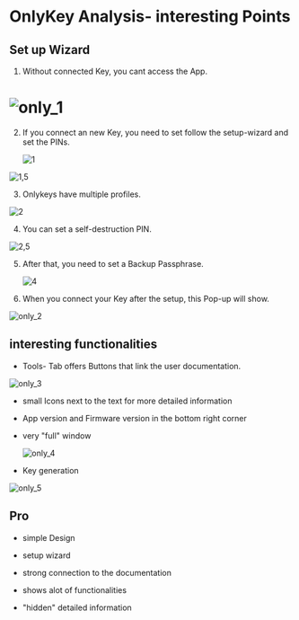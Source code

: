 

# OnlyKey Analysis- interesting Points

## Set up Wizard

1. Without connected Key, you cant access the App.

# ![only_1](../similar_software_analysis/img/only_1.png)

2. If you connect an new Key, you need to set follow the setup-wizard and set the PINs.

   ![1](../similar_software_analysis/img/1.PNG)

![1,5](../similar_software_analysis/img/1,5.PNG)

3. Onlykeys have multiple profiles.

![2](../similar_software_analysis/img/2.PNG)

4. You can set a self-destruction PIN.

![2,5](../similar_software_analysis/img/3.PNG)

5. After that, you need to set a Backup Passphrase.

   ![4](../similar_software_analysis/img/4.PNG)

6. When you connect your Key after the setup, this Pop-up will show.

![only_2](../similar_software_analysis/img/only_2.png)

## interesting functionalities

- Tools- Tab offers Buttons that link the user documentation. 

![only_3](../similar_software_analysis/img/only_3.png)

- small Icons next to the text for more detailed information

- App version and Firmware version in the bottom right corner

- very "full" window

  ![only_4](../similar_software_analysis/img/only_4.png)



- Key generation

![only_5](../similar_software_analysis/img/only_5.png)

## Pro

- simple Design

- setup wizard
- strong connection to the documentation
- shows alot of functionalities
- "hidden" detailed information
